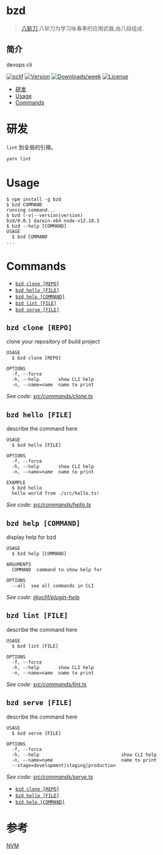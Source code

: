 bzd
===
> [八斩刀](https://zh.wikipedia.org/wiki/%E5%85%AB%E6%96%AC%E5%88%80),八斩刀为学习咏春拳的应用武器,由八段组成.


## 简介
devops cli

[![oclif](https://img.shields.io/badge/cli-oclif-brightgreen.svg)](https://oclif.io)
[![Version](https://img.shields.io/npm/v/bzd.svg)](https://npmjs.org/package/bzd)
[![Downloads/week](https://img.shields.io/npm/dw/bzd.svg)](https://npmjs.org/package/bzd)
[![License](https://img.shields.io/npm/l/bzd.svg)](https://github.com/felix9ia/bzd/blob/master/package.json)

<!-- toc -->
* [研发](#研发)
* [Usage](#usage)
* [Commands](#commands)
<!-- tocstop -->
# 研发
`lint` 到全局的引用。

```
yarn lint
```



# Usage

<!-- usage -->
```sh-session
$ npm install -g bzd
$ bzd COMMAND
running command...
$ bzd (-v|--version|version)
bzd/0.0.1 darwin-x64 node-v12.18.3
$ bzd --help [COMMAND]
USAGE
  $ bzd COMMAND
...
```
<!-- usagestop -->

# Commands
<!-- commands -->
* [`bzd clone [REPO]`](#bzd-clone-repo)
* [`bzd hello [FILE]`](#bzd-hello-file)
* [`bzd help [COMMAND]`](#bzd-help-command)
* [`bzd lint [FILE]`](#bzd-lint-file)
* [`bzd serve [FILE]`](#bzd-serve-file)

## `bzd clone [REPO]`

clone your repository of build project

```
USAGE
  $ bzd clone [REPO]

OPTIONS
  -f, --force
  -h, --help       show CLI help
  -n, --name=name  name to print
```

_See code: [src/commands/clone.ts](https://github.com/felix9ia/bzd/blob/v0.0.1/src/commands/clone.ts)_

## `bzd hello [FILE]`

describe the command here

```
USAGE
  $ bzd hello [FILE]

OPTIONS
  -f, --force
  -h, --help       show CLI help
  -n, --name=name  name to print

EXAMPLE
  $ bzd hello
  hello world from ./src/hello.ts!
```

_See code: [src/commands/hello.ts](https://github.com/felix9ia/bzd/blob/v0.0.1/src/commands/hello.ts)_

## `bzd help [COMMAND]`

display help for bzd

```
USAGE
  $ bzd help [COMMAND]

ARGUMENTS
  COMMAND  command to show help for

OPTIONS
  --all  see all commands in CLI
```

_See code: [@oclif/plugin-help](https://github.com/oclif/plugin-help/blob/v3.2.2/src/commands/help.ts)_

## `bzd lint [FILE]`

describe the command here

```
USAGE
  $ bzd lint [FILE]

OPTIONS
  -f, --force
  -h, --help       show CLI help
  -n, --name=name  name to print
```

_See code: [src/commands/lint.ts](https://github.com/felix9ia/bzd/blob/v0.0.1/src/commands/lint.ts)_

## `bzd serve [FILE]`

describe the command here

```
USAGE
  $ bzd serve [FILE]

OPTIONS
  -f, --force
  -h, --help                              show CLI help
  -n, --name=name                         name to print
  --stage=development|staging|production
```

_See code: [src/commands/serve.ts](https://github.com/felix9ia/bzd/blob/v0.0.1/src/commands/serve.ts)_
<!-- commandsstop -->
* [`bzd clone [REPO]`](#bzd-clone-repo)
* [`bzd hello [FILE]`](#bzd-hello-file)
* [`bzd help [COMMAND]`](#bzd-help-command)


# 参考

[NVM](https://github.com/nvm-sh/nvm)  
